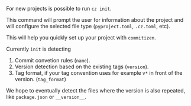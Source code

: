 For new projects is possible to run `cz init`.

This command will prompt the user for information about the project and will
configure the selected file type (`pyproject.toml`, `.cz.toml`, etc).

This will help you quickly set up your project with `commitizen`.

Currently `init` is detecting

1. Commit convetion rules (`name`).
1. Version detection based on the existing tags (`version`).
1. Tag format, if your tag convention uses for example `v*` in front of the version. (`tag_format`)

We hope to eventually detect the files where the version is also repeated,
like `package.json` or `__version__`.
